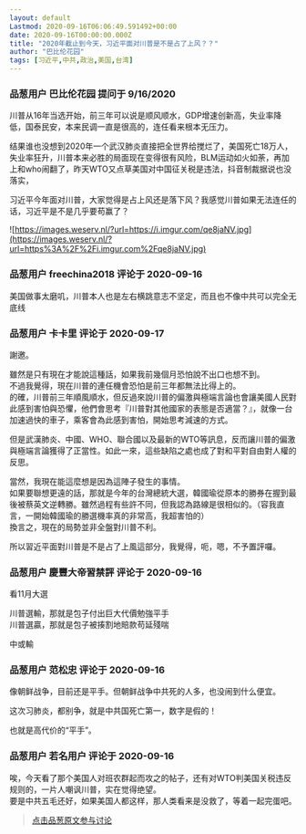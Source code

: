 ```yaml
---
layout: default
Lastmod: 2020-09-16T06:06:49.591492+00:00
date: 2020-09-16T00:00:00.000Z
title: "2020年截止到今天，习近平面对川普是不是占了上风？？"
author: "巴比伦花园"
tags: [习近平,中共,政治,美国,台湾]
---
```



### 品葱用户 **巴比伦花园** 提问于 9/16/2020
    
川普从16年当选开始，前三年可以说是顺风顺水，GDP增速创新高，失业率降低，国泰民安，本来民调一直是很高的，连任看来根本无压力。  
  
结果谁也没想到2020年一个武汉肺炎直接把全世界给搅烂了，美国死亡18万人，失业率狂升，川普本来必胜的局面现在变得很有风险，BLM运动如火如荼，再加上和who闹翻了，昨天WTO又点草美国对中国征关税是违法，抖音制裁据说也没落实，  
  
习近平今年面对川普，大家觉得是占上风还是落下风？我感觉川普如果无法连任的话，习近平是不是几乎要苟赢了？  
  
![https://images.weserv.nl/?url=https://i.imgur.com/qe8jaNV.jpg](https://images.weserv.nl/?url=https%3A%2F%2Fi.imgur.com%2Fqe8jaNV.jpg)
    
                

### 品葱用户 **freechina2018** 评论于 2020-09-16
        
美国做事太磨叽，川普本人也是左右横跳意志不坚定，而且也不像中共可以完全无底线
        
                

### 品葱用户 **卡卡里** 评论于 2020-09-17
        
謝邀。  
  
雖然是只有現在才能說這種話，如果我前幾個月恐怕說不出口也想不到。  
不過我覺得，現在川普的連任機會恐怕是前三年都無法比得上的。  
的確，川普前三年順風順水，但反過來說川普的偏激與極端言論也會讓美國人民對此感到害怕與恐懼，他們會思考『川普對其他國家的表態是否適當？』，就像一台加速過快的車子，乘客會為此感到害怕，開始思考減速的方式。  
  
但是武漢肺炎、中國、WHO、聯合國以及最新的WTO等訊息，反而讓川普的偏激與極端言論獲得了正當性。如此一來，這些缺陷之處也成了對和平對自由對人權的反思。  
  
當然，我現在能這麼想是因為這陣子發生的事情。  
如果要聯想更遠的話，那就是今年的台灣總統大選，韓國瑜從原本的勝券在握到最後被蔡英文逆轉勝。雖然過程有些許不同，但我認為路線是很相似的。（容我直言，一開始韓國瑜的勝選機率真的非常高，我超害怕的）  
換言之，現在的局勢並非全盤對川普不利。  
  
所以習近平面對川普是不是占了上風這部分，我覺得，呃，嗯，不予置評囉。
        
                

### 品葱用户 **慶豐大帝習禁評** 评论于 2020-09-16
        
看11月大選  
  
川普選輸，那就是包子付出巨大代價勉強平手  
川普選贏，那就是包子被揍割地賠款苟延殘喘  
  
中或輸
        
                

### 品葱用户 **范松忠** 评论于 2020-09-16
        
像朝鲜战争，目前还是平手。但朝鲜战争中共死的人多，也没闹到什么便宜。  
  
这次习肺炎，都别争，就是中共国死亡第一，数字是假的！  
  
也就是高代价的“平手”。
        
                

### 品葱用户 **若名用户** 评论于 2020-09-16
        
唉，今天看了那个美国人对班农群起而攻之的帖子，还有对WTO判美国关税违反规则的，一片人嘲讽川普，实在觉得绝望。  
要是中共五毛还好，如果美国人都这样，那人类看来是没救了，等着一起完蛋吧。
        
                





> [点击品葱原文参与讨论](https://pincong.rocks/question/31063)

